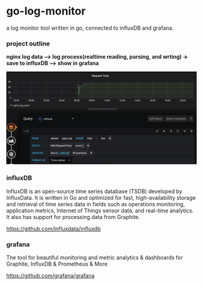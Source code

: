# go-log-monitor
a log monitor tool written in go, connected to influxDB and grafana.

### project outline
**nginx log data --> log process(realtime reading, parsing, and wrting) -> save to influxDB --> show in grafana**

![pipeline](https://github.com/yngyuan/go-log-monitor/blob/master/grafana.png?raw=true)

### influxDB
InfluxDB is an open-source time series database (TSDB) developed by InfluxData. It is written in Go and optimized for fast, high-availability storage and retrieval of time series data in fields such as operations monitoring, application metrics, Internet of Things sensor data, and real-time analytics. It also has support for processing data from Graphite.

https://github.com/influxdata/influxdb

### grafana
The tool for beautiful monitoring and metric analytics & dashboards for Graphite, InfluxDB & Prometheus & More 

https://github.com/grafana/grafana
